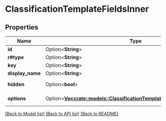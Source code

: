 # ClassificationTemplateFieldsInner

## Properties

Name | Type | Description | Notes
------------ | ------------- | ------------- | -------------
**id** | Option<**String**> | The unique ID of the field. | [optional]
**r#type** | Option<**String**> | `enum` | [optional]
**key** | Option<**String**> | `Box_Security_Classification_Key` | [optional]
**display_name** | Option<**String**> | `Classification` | [optional]
**hidden** | Option<**bool**> | Classifications are always visible to web and mobile users. | [optional]
**options** | Option<[**Vec<crate::models::ClassificationTemplateFieldsInnerOptionsInner>**](ClassificationTemplate_fields_inner_options_inner.md)> | A list of classifications available in this enterprise. | [optional]

[[Back to Model list]](../README.md#documentation-for-models) [[Back to API list]](../README.md#documentation-for-api-endpoints) [[Back to README]](../README.md)


